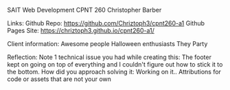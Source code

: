 SAIT Web Development CPNT 260
Christopher Barber

Links:
Github Repo:
https://github.com/Chriztoph3/cpnt260-a1
Github Pages Site:
https://chriztoph3.github.io/cpnt260-a1/

Client information:
Awesome people
Halloween enthusiasts
They Party

Reflection:
Note 1 technical issue you had while creating this:
The footer kept on going on top of everything and I couldn't figure out how to stick it to the bottom.
How did you approach solving it:
Working on it..
Attributions for code or assets that are not your own